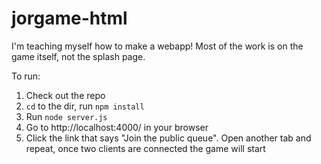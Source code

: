 # jorgame-html

I'm teaching myself how to make a webapp! Most of the work is on the game itself, not the splash page.

To run:
1. Check out the repo
2. `cd` to the dir, run `npm install`
3. Run `node server.js`
4. Go to http://localhost:4000/ in your browser
5. Click the link that says "Join the public queue". Open another tab and repeat, once two clients are connected the game will start
